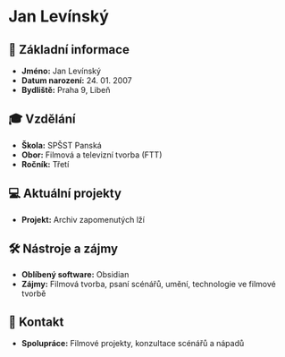 # Jan Levínský

## 📌 Základní informace

- **Jméno:** Jan Levínský  
- **Datum narození:** 24. 01. 2007  
- **Bydliště:** Praha 9, Libeň  

## 🎓 Vzdělání

- **Škola:** SPŠST Panská  
- **Obor:** Filmová a televizní tvorba (FTT)  
- **Ročník:** Třetí  

## 💻 Aktuální projekty

- **Projekt:** Archiv zapomenutých lží

## 🛠️ Nástroje a zájmy

- **Oblíbený software:** Obsidian  
- **Zájmy:** Filmová tvorba, psaní scénářů, umění, technologie ve filmové tvorbě  

## 🤝 Kontakt

- **Spolupráce:** Filmové projekty, konzultace scénářů a nápadů
